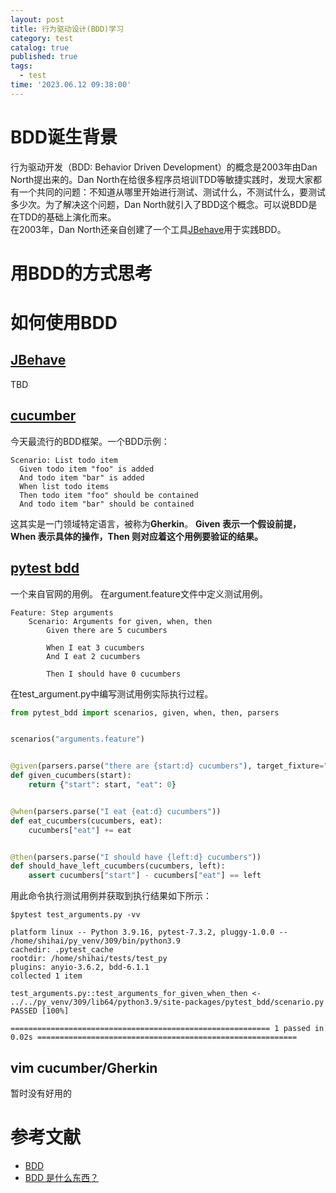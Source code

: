 ```yaml
---
layout: post
title: 行为驱动设计(BDD)学习
category: test
catalog: true
published: true
tags:
  - test
time: '2023.06.12 09:38:00'
---
```

# BDD诞生背景
行为驱动开发（BDD: Behavior Driven Development）的概念是2003年由Dan North提出来的。Dan North在给很多程序员培训TDD等敏捷实践时，发现大家都有一个共同的问题：不知道从哪里开始进行测试、测试什么，不测试什么，要测试多少次。为了解决这个问题，Dan North就引入了BDD这个概念。可以说BDD是在TDD的基础上演化而来。  
在2003年，Dan North还亲自创建了一个工具[JBehave](https://jbehave.org/)用于实践BDD。

# 用BDD的方式思考

# 如何使用BDD

## [JBehave](https://jbehave.org/)
TBD

## [cucumber](https://cucumber.io/)
今天最流行的BDD框架。一个BDD示例：
```shell
Scenario: List todo item
  Given todo item "foo" is added
  And todo item "bar" is added
  When list todo items
  Then todo item "foo" should be contained
  And todo item "bar" should be contained
 ```
这其实是一门领域特定语言，被称为**Gherkin**。
**Given 表示一个假设前提，When 表示具体的操作，Then 则对应着这个用例要验证的结果。**

## [pytest bdd](https://pypi.org/project/pytest-bdd/)
一个来自官网的用例。
在argument.feature文件中定义测试用例。
```Gherkin
Feature: Step arguments
    Scenario: Arguments for given, when, then
        Given there are 5 cucumbers

        When I eat 3 cucumbers
        And I eat 2 cucumbers

        Then I should have 0 cucumbers
```
在test_argument.py中编写测试用例实际执行过程。
```python
from pytest_bdd import scenarios, given, when, then, parsers


scenarios("arguments.feature")


@given(parsers.parse("there are {start:d} cucumbers"), target_fixture="cucumbers")
def given_cucumbers(start):
    return {"start": start, "eat": 0}


@when(parsers.parse("I eat {eat:d} cucumbers"))
def eat_cucumbers(cucumbers, eat):
    cucumbers["eat"] += eat


@then(parsers.parse("I should have {left:d} cucumbers"))
def should_have_left_cucumbers(cucumbers, left):
    assert cucumbers["start"] - cucumbers["eat"] == left
```
用此命令执行测试用例并获取到执行结果如下所示：
```shell
$pytest test_arguments.py -vv

platform linux -- Python 3.9.16, pytest-7.3.2, pluggy-1.0.0 -- /home/shihai/py_venv/309/bin/python3.9
cachedir: .pytest_cache
rootdir: /home/shihai/tests/test_py
plugins: anyio-3.6.2, bdd-6.1.1
collected 1 item

test_arguments.py::test_arguments_for_given_when_then <- ../../py_venv/309/lib64/python3.9/site-packages/pytest_bdd/scenario.py PASSED [100%]

========================================================== 1 passed in 0.02s ==========================================================
```

## vim cucumber/Gherkin
暂时没有好用的

# 参考文献
- [BDD](https://dannorth.net/introducing-bdd/)
- [BDD 是什么东西？](https://time.geekbang.org/column/article/417462)
